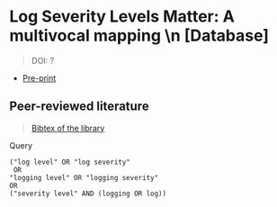 # Log Severity Levels Matter: A multivocal mapping \n \[Database\]
> DOI: ?

* [Pre-print](?)


## Peer-reviewed literature
> [Bibtex of the library](all-papers-final.bib)

Query
```
("log level" OR "log severity" 
 OR 
"logging level" OR "logging severity"
OR 
("severity level" AND (logging OR log))
 ```

